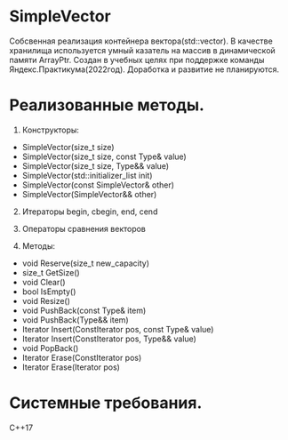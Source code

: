 # SimpleVector

Собсвенная реализация контейнера вектора(std::vector). В качестве хранилища используется умный казатель на массив в динамической памяти ArrayPtr.
Создан в учебных целях при поддержке команды Яндекс.Практикума(2022год). Доработка и развитие не планируются.

# Реализованные методы.

1. Конструкторы:
  - SimpleVector(size_t size)
  - SimpleVector(size_t size, const Type& value)
  - SimpleVector(size_t size, Type&& value) 
  - SimpleVector(std::initializer_list<Type> init)
  - SimpleVector(const SimpleVector& other)
  - SimpleVector(SimpleVector&& other)
2. Итераторы begin, cbegin, end, cend
  
3. Операторы сравнения векторов  
  
4. Методы:
  - void Reserve(size_t new_capacity)
  - size_t GetSize()
  - void Clear()
  - bool IsEmpty()
  - void Resize()
  - void PushBack(const Type& item)
  - void PushBack(Type&& item)
  - Iterator Insert(ConstIterator pos, const Type& value)
  - Iterator Insert(ConstIterator pos, Type&& value)
  - void PopBack()
  - Iterator Erase(ConstIterator pos)
  - Iterator Erase(Iterator pos)
    
# Системные требования.

С++17


